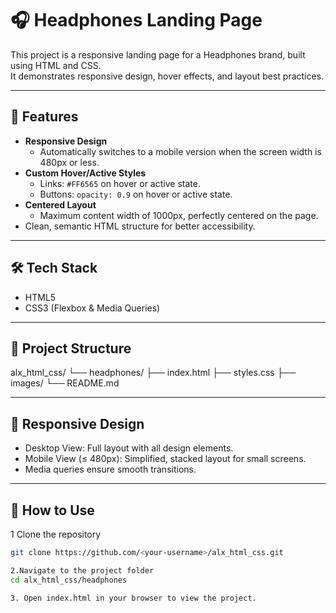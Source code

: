 # 🎧 Headphones Landing Page

This project is a responsive landing page for a Headphones brand, built using HTML and CSS.  
It demonstrates responsive design, hover effects, and layout best practices.

---

## 📌 Features

- **Responsive Design**
  - Automatically switches to a mobile version when the screen width is 480px or less.
- **Custom Hover/Active Styles**
  - Links: `#FF6565` on hover or active state.
  - Buttons: `opacity: 0.9` on hover or active state.
- **Centered Layout**
  - Maximum content width of 1000px, perfectly centered on the page.
- Clean, semantic HTML structure for better accessibility.

---

## 🛠️ Tech Stack

- HTML5
- CSS3 (Flexbox & Media Queries)

---

## 📂 Project Structure
alx_html_css/
└── headphones/
├── index.html
├── styles.css
├── images/
└── README.md


---

## 📱 Responsive Design

- Desktop View: Full layout with all design elements.
- Mobile View (≤ 480px): Simplified, stacked layout for small screens.
- Media queries ensure smooth transitions.

---

## 🎯 How to Use

1 Clone the repository
   ```bash
   git clone https://github.com/<your-username>/alx_html_css.git

   2.Navigate to the project folder
cd alx_html_css/headphones

3. Open index.html in your browser to view the project.




